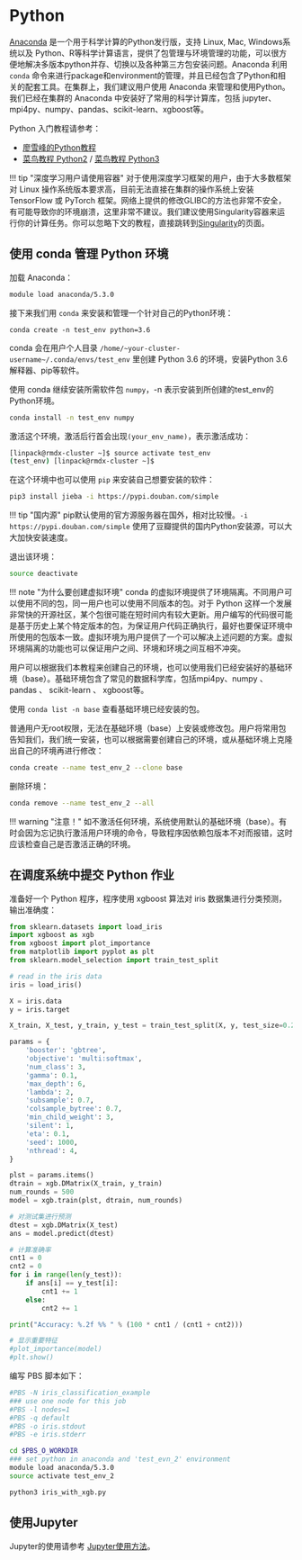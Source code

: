 # Python

[Anaconda][1] 是一个用于科学计算的Python发行版，支持 Linux, Mac, Windows系统以及 Python、R等科学计算语言，提供了包管理与环境管理的功能，可以很方便地解决多版本python并存、切换以及各种第三方包安装问题。Anaconda 利用 `conda` 命令来进行package和environment的管理，并且已经包含了Python和相关的配套工具。在集群上，我们建议用户使用 Anaconda 来管理和使用Python。我们已经在集群的 Anaconda 中安装好了常用的科学计算库，包括 jupyter、mpi4py、numpy、pandas、scikit-learn、xgboost等。

Python 入门教程请参考：

* [廖雪峰的Python教程][3]
* [菜鸟教程 Python2][4] / [菜鸟教程 Python3][5]

!!! tip "深度学习用户请使用容器"
        对于使用深度学习框架的用户，由于大多数框架对 Linux 操作系统版本要求高，目前无法直接在集群的操作系统上安装 TensorFlow 或 PyTorch 框架。网络上提供的修改GLIBC的方法也非常不安全，有可能导致你的环境崩溃，这里非常不建议。我们建议使用Singularity容器来运行你的计算任务。你可以忽略下文的教程，直接跳转到[Singularity](singularity.md)的页面。

## 使用 conda 管理 Python 环境

加载 Anaconda：
```bash
module load anaconda/5.3.0
```

接下来我们用 `conda` 来安装和管理一个针对自己的Python环境：

```
conda create -n test_env python=3.6
```

conda 会在用户个人目录 `/home/~your-cluster-username~/.conda/envs/test_env` 里创建 Python 3.6 的环境，安装Python 3.6解释器、pip等软件。

使用 conda 继续安装所需软件包 `numpy`，-n 表示安装到所创建的test_env的Python环境。

```bash
conda install -n test_env numpy
```

激活这个环境，激活后行首会出现`(your_env_name)`，表示激活成功：

```bash
[linpack@rmdx-cluster ~]$ source activate test_env
(test_env) [linpack@rmdx-cluster ~]$
```

在这个环境中也可以使用 `pip` 来安装自己想要安装的软件：

```bash
pip3 install jieba -i https://pypi.douban.com/simple
```

!!! tip "国内源"
    pip默认使用的官方源服务器在国外，相对比较慢。`-i https://pypi.douban.com/simple` 使用了豆瓣提供的国内Python安装源，可以大大加快安装速度。

退出该环境：

```bash
source deactivate
```

!!! note "为什么要创建虚拟环境"
    conda 的虚拟环境提供了环境隔离。不同用户可以使用不同的包，同一用户也可以使用不同版本的包。对于 Python 这样一个发展非常快的开源社区，某个包很可能在短时间内有较大更新。用户编写的代码很可能是基于历史上某个特定版本的包，为保证用户代码正确执行，最好也要保证环境中所使用的包版本一致。虚拟环境为用户提供了一个可以解决上述问题的方案。虚拟环境隔离的功能也可以保证用户之间、环境和环境之间互相不冲突。

用户可以根据我们本教程来创建自己的环境，也可以使用我们已经安装好的基础环境（base）。基础环境包含了常见的数据科学库，包括mpi4py、numpy 、 pandas 、 scikit-learn 、 xgboost等。

使用 `conda list -n base` 查看基础环境已经安装的包。

普通用户无root权限，无法在基础环境（base）上安装或修改包。用户将常用包告知我们，我们统一安装，也可以根据需要创建自己的环境，或从基础环境上克隆出自己的环境再进行修改：

```bash
conda create --name test_env_2 --clone base
```

删除环境：

```bash
conda remove --name test_env_2 --all
```

!!! warning "注意！"
    如不激活任何环境，系统使用默认的基础环境（base）。有时会因为忘记执行激活用户环境的命令，导致程序因依赖包版本不对而报错，这时应该检查自己是否激活正确的环境。

## 在调度系统中提交 Python 作业

准备好一个 Python 程序，程序使用 xgboost 算法对 iris 数据集进行分类预测，输出准确度：

```python
from sklearn.datasets import load_iris
import xgboost as xgb
from xgboost import plot_importance
from matplotlib import pyplot as plt
from sklearn.model_selection import train_test_split

# read in the iris data
iris = load_iris()

X = iris.data
y = iris.target

X_train, X_test, y_train, y_test = train_test_split(X, y, test_size=0.2, random_state=1234565)

params = {
    'booster': 'gbtree',
    'objective': 'multi:softmax',
    'num_class': 3,
    'gamma': 0.1,
    'max_depth': 6,
    'lambda': 2,
    'subsample': 0.7,
    'colsample_bytree': 0.7,
    'min_child_weight': 3,
    'silent': 1,
    'eta': 0.1,
    'seed': 1000,
    'nthread': 4,
}

plst = params.items()
dtrain = xgb.DMatrix(X_train, y_train)
num_rounds = 500
model = xgb.train(plst, dtrain, num_rounds)

# 对测试集进行预测
dtest = xgb.DMatrix(X_test)
ans = model.predict(dtest)

# 计算准确率
cnt1 = 0
cnt2 = 0
for i in range(len(y_test)):
    if ans[i] == y_test[i]:
        cnt1 += 1
    else:
        cnt2 += 1

print("Accuracy: %.2f %% " % (100 * cnt1 / (cnt1 + cnt2)))

# 显示重要特征
#plot_importance(model)
#plt.show()
```

编写 PBS 脚本如下：

```bash
#PBS -N iris_classification_example
### use one node for this job
#PBS -l nodes=1
#PBS -q default
#PBS -o iris.stdout
#PBS -e iris.stderr

cd $PBS_O_WORKDIR
### set python in anaconda and 'test_evn_2' environment
module load anaconda/5.3.0
source activate test_env_2

python3 iris_with_xgb.py
```

## 使用Jupyter

Jupyter的使用请参考 [Jupyter使用方法](jupyter.md)。

[1]: https://www.anaconda.com/

[3]: https://www.liaoxuefeng.com/wiki/0014316089557264a6b348958f449949df42a6d3a2e542c000

[4]: http://www.runoob.com/python/python-tutorial.html

[5]: http://www.runoob.com/python3/python3-tutorial.html
